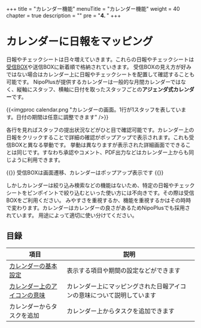 +++
title = "カレンダー機能"
menuTitle = "カレンダー機能"
weight = 40
chapter = true
description = ""
pre = "<b>4. </b>"
+++

# カレンダーに日報をマッピング

日報やチェックシートは日々増えていきます。これらの日報やチェックシートは[受信BOX](/report/read/list/)や送信BOXに新着順で格納されていきます。
受信BOXの見え方が好みではない場合はカレンダー上に日報やチェックシートを配置して確認することも可能です。
NipoPlusが提供するカレンダーは一般的な月間カレンダーではなく、縦軸にスタッフ、横軸に日付を取ったスタッフごとの**アジェンダ式カレンダー**です。

{{<imgproc calendar.png "カレンダーの画面。1行が1スタッフを表しています。日付の期間は任意に調整できます" />}}

各行を見ればスタッフの提出状況などがひと目で確認可能です。カレンダー上の日報をクリックすることで詳細の確認がポップアップで表示されます。これも受信BOXと異なる挙動です。
挙動は異なりますが表示された詳細画面でできることは同じです。すなわち承認やコメント、PDF出力などはカレンダー上からも同じように利用できます。

{{<alice pos="right" icon="here">}}
受信BOXは画面遷移、カレンダーはポップアップ表示です
{{</alice>}}

しかしカレンダーは絞り込み検索などの機能はないため、特定の日報やチェックシートをピンポイントで絞り込むといった使い方には不向きです。その際は受信BOXをご利用ください。
みやすさを重視するか、機能を重視するかはその時時で変わります。カレンダーはカレンダーの良さがあるためNipoPlusでも採用されています。
用途によって適切に使い分けてください。

## 目録

|項目|説明|
|---|---|
|[カレンダーの基本設定](/calendar/filter/)|表示する項目や期間の設定などができます|
|[カレンダー上のアイコンの意味](/calendar/read/)|カレンダー上にマッピングされた日報アイコンの意味について説明しています|
|カレンダーからタスクを追加|カレンダー上からタスクを追加できます|

